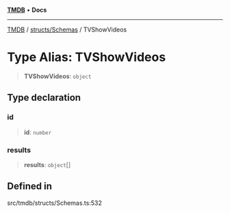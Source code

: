 [**TMDB**](../../../README.md) • **Docs**

***

[TMDB](../../../README.md) / [structs/Schemas](../README.md) / TVShowVideos

# Type Alias: TVShowVideos

> **TVShowVideos**: `object`

## Type declaration

### id

> **id**: `number`

### results

> **results**: `object`[]

## Defined in

src/tmdb/structs/Schemas.ts:532
